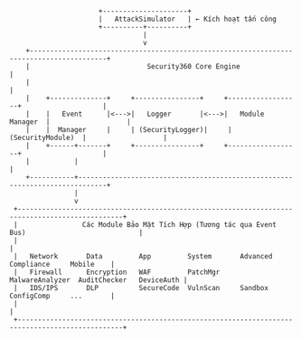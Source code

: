                           +---------------------+
                          |   AttackSimulator   | ← Kích hoạt tấn công
                          +----------+----------+
                                     |
                                     v
        +-----------------------------------------------------------------------------------------+
        |                             Security360 Core Engine                                     |
        |                                                                                         |
        |    +--------------+     +----------------+     +------------------+                    |
        |    |   Event      |<--->|   Logger       |<--->|   Module Manager  |                   |
        |    |  Manager     |     | (SecurityLogger)|     | (SecurityModule)  |                   |
        |    +------+-------+     +----------------+     +------------------+                    |
        |           |                                                                             |
        +-----------+-----------------------------------------------------------------------------+
                    |
                    v
     +------------------------------------------------------------------------------------------------+
     |                Các Module Bảo Mật Tích Hợp (Tương tác qua Event Bus)                            |
     |                                                                                                |
     |   Network       Data         App         System       Advanced        Compliance     Mobile    |
     |   Firewall      Encryption   WAF         PatchMgr     MalwareAnalyzer  AuditChecker   DeviceAuth |
     |   IDS/IPS       DLP          SecureCode  VulnScan     Sandbox          ConfigComp     ...       |
     |                                                                                                |
     +------------------------------------------------------------------------------------------------+